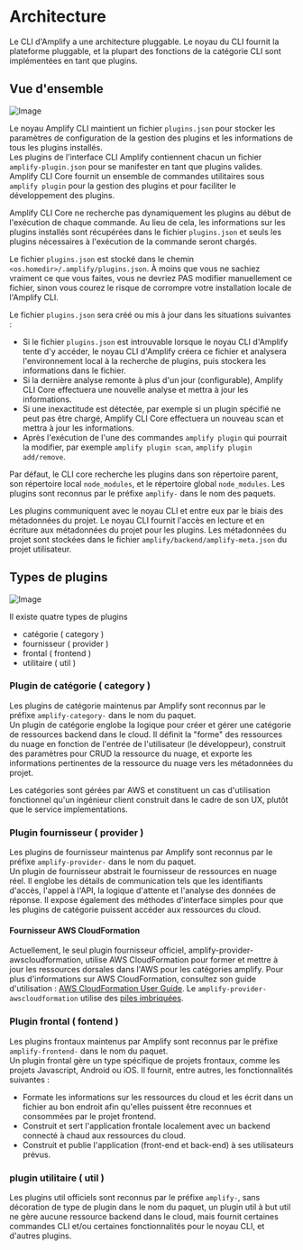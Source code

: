 # Architecture

Le CLI d'Amplify a une architecture pluggable. Le noyau du CLI fournit la plateforme pluggable, et la plupart des fonctions de la catégorie CLI sont implémentées en tant que plugins.

## Vue d'ensemble

![Image](https://docs.amplify.aws/images/plugin-platform.png)

Le noyau Amplify CLI maintient un fichier `plugins.json` pour stocker les paramètres de configuration de la gestion des plugins et les informations de tous les plugins installés.  
Les plugins de l'interface CLI Amplify contiennent chacun un fichier `amplify-plugin.json` pour se manifester en tant que plugins valides.  
Amplify CLI Core fournit un ensemble de commandes utilitaires sous `amplify plugin` pour la gestion des plugins et pour faciliter le développement des plugins.

Amplify CLI Core ne recherche pas dynamiquement les plugins au début de l'exécution de chaque commande. Au lieu de cela, les informations sur les plugins installés sont récupérées dans le fichier `plugins.json` et seuls les plugins nécessaires à l'exécution de la commande seront chargés.

Le fichier `plugins.json` est stocké dans le chemin `<os.homedir>/.amplify/plugins.json`. À moins que vous ne sachiez vraiment ce que vous faites, vous ne devriez PAS modifier manuellement ce fichier, sinon vous courez le risque de corrompre votre installation locale de l'Amplify CLI.

Le fichier `plugins.json` sera créé ou mis à jour dans les situations suivantes :

- Si le fichier `plugins.json` est introuvable lorsque le noyau CLI d'Amplify tente d'y accéder, le noyau CLI d'Amplify créera ce fichier et analysera l'environnement local à la recherche de plugins, puis stockera les informations dans le fichier.
- Si la dernière analyse remonte à plus d'un jour (configurable), Amplify CLI Core effectuera une nouvelle analyse et mettra à jour les informations.
- Si une inexactitude est détectée, par exemple si un plugin spécifié ne peut pas être chargé, Amplify CLI Core effectuera un nouveau scan et mettra à jour les informations.
- Après l'exécution de l'une des commandes `amplify plugin` qui pourrait la modifier, par exemple `amplify plugin scan`, `amplify plugin add/remove`.

Par défaut, le CLI core recherche les plugins dans son répertoire parent, son répertoire local `node_modules`, et le répertoire global `node_modules`. Les plugins sont reconnus par le préfixe `amplify-` dans le nom des paquets.

Les plugins communiquent avec le noyau CLI et entre eux par le biais des métadonnées du projet. Le noyau CLI fournit l'accès en lecture et en écriture aux métadonnées du projet pour les plugins. Les métadonnées du projet sont stockées dans le fichier `amplify/backend/amplify-meta.json` du projet utilisateur.

## Types de plugins

![Image](https://docs.amplify.aws/images/AmplifyCliConcept.jpg)

Il existe quatre types de plugins

- catégorie ( category )
- fournisseur ( provider )
- frontal ( frontend )
- utilitaire ( util )

### Plugin de catégorie ( category )

Les plugins de catégorie maintenus par Amplify sont reconnus par le préfixe `amplify-category-` dans le nom du paquet.  
Un plugin de catégorie englobe la logique pour créer et gérer une catégorie de ressources backend dans le cloud. Il définit la "forme" des ressources du nuage en fonction de l'entrée de l'utilisateur (le développeur), construit des paramètres pour CRUD la ressource du nuage, et exporte les informations pertinentes de la ressource du nuage vers les métadonnées du projet.

Les catégories sont gérées par AWS et constituent un cas d'utilisation fonctionnel qu'un ingénieur client construit dans le cadre de son UX, plutôt que le service implementations.

### Plugin fournisseur ( provider )

Les plugins de fournisseur maintenus par Amplify sont reconnus par le préfixe `amplify-provider-` dans le nom du paquet.  
Un plugin de fournisseur abstrait le fournisseur de ressources en nuage réel. Il englobe les détails de communication tels que les identifiants d'accès, l'appel à l'API, la logique d'attente et l'analyse des données de réponse. Il expose également des méthodes d'interface simples pour que les plugins de catégorie puissent accéder aux ressources du cloud.

#### Fournisseur AWS CloudFormation

Actuellement, le seul plugin fournisseur officiel, amplify-provider-awscloudformation, utilise AWS CloudFormation pour former et mettre à jour les ressources dorsales dans l'AWS pour les catégories amplify. Pour plus d'informations sur AWS CloudFormation, consultez son guide d'utilisation : [AWS CloudFormation User Guide](https://docs.aws.amazon.com/AWSCloudFormation/latest/UserGuide/Welcome.html). Le `amplify-provider-awscloudformation` utilise des [piles imbriquées](https://docs.aws.amazon.com/AWSCloudFormation/latest/UserGuide/using-cfn-nested-stacks.html).

### Plugin frontal ( fontend )

Les plugins frontaux maintenus par Amplify sont reconnus par le préfixe `amplify-frontend-` dans le nom du paquet.  
Un plugin frontal gère un type spécifique de projets frontaux, comme les projets Javascript, Android ou iOS. Il fournit, entre autres, les fonctionnalités suivantes :

- Formate les informations sur les ressources du cloud et les écrit dans un fichier au bon endroit afin qu'elles puissent être reconnues et consommées par le projet frontend.
- Construit et sert l'application frontale localement avec un backend connecté à chaud aux ressources du cloud.
- Construit et publie l'application (front-end et back-end) à ses utilisateurs prévus.

### plugin utilitaire ( util )

Les plugins util officiels sont reconnus par le préfixe `amplify-`, sans décoration de type de plugin dans le nom du paquet, un plugin util à but util ne gère aucune ressource backend dans le cloud, mais fournit certaines commandes CLI et/ou certaines fonctionnalités pour le noyau CLI, et d'autres plugins.
